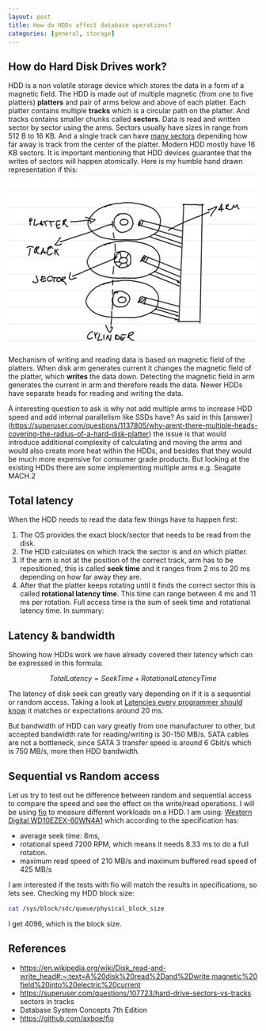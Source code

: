 ```yaml
---
layout: post
title: How do HDDs affect database operations?
categories: [general, storage]
---
```


## How do Hard Disk Drives work?

HDD is a non volatile storage device which stores the data in a form of a magnetic
field. The HDD is made out of multiple magnetic (from one to five platters) **platters** and pair of arms below and above of each platter.
Each platter contains multiple **tracks** which is a circular path on the platter.
And tracks contains smaller chunks called **sectors**. Data is read and written
sector by sector using the arms. Sectors usually have sizes in range from 512 B
to 16 KB. And a single track can have [many sectors](https://superuser.com/questions/107723/hard-drive-sectors-vs-tracks)
depending how far away is track from the center of the platter. Modern HDD mostly
have 16 KB sectors. It is important mentioning that HDD devices guarantee that
the writes of sectors will happen atomically. Here is my humble hand drawn
representation if this:
![HDD internal hand drawn representation](/assets/image/hdd-internal.png)

Mechanism of writing and reading data is based on magnetic field of the platters. When disk arm generates current it changes the magnetic field of the platter,
which **writes** the data down. Detecting the magnetic field in arm generates the
current in arm and therefore reads the data. Newer HDDs have separate heads for
reading and writing the data.

A interesting question to ask is why not add multiple arms to increase HDD speed
and add internal parallelism like SSDs have? As said in this [answer]
(https://superuser.com/questions/1137805/why-arent-there-multiple-heads-covering-the-radius-of-a-hard-disk-platter)
the issue is that would introduce additional complexity of calculating and moving
the arms and would also create more heat within the HDDs, and besides that they
would be much more expensive for consumer grade products. But looking at the
existing HDDs there are some implementing multiple arms e.g. Seagate MACH.2

## Total latency

When the HDD needs to read the data few things have to happen first:
1. The OS provides the exact block/sector that needs to be read from the disk.
2. The HDD calculates on which track the sector is and on which platter.
3. If the arm is not at the position of the correct track, arm has to be repositioned,
this is called **seek time** and it ranges from 2 ms to 20 ms depending on how far
away they are.
4. After that the platter keeps rotating until it finds the correct sector this
is called **rotational latency time**. This time can range between 4 ms and 11 ms
per rotation.
Full access time is the sum of seek time and rotational latency time. In summary:

## Latency & bandwidth

Showing how HDDs work we have already covered their latency which can be expressed
in this formula:
```math
TotalLatency = SeekTime + RotationalLatencyTime
```
The latency of disk seek can greatly vary depending on if it is a sequential or
random access. Taking a look at [Latencies every programmer should know](https://gist.github.com/jboner/2841832) it matches or expectations around 20 ms.

But bandwidth of HDD can vary greatly from one manufacturer to other, but accepted
bandwidth rate for reading/writing is 30-150 MB/s. SATA cables are not a bottleneck, since SATA 3 transfer speed is around 6 Gbit/s which is 750 MB/s, more then HDD
bandwidth.

## Sequential vs Random access

Let us try to test out he difference between random and sequential access to
compare the speed and see the effect on the write/read operations. I will be using
[fio](https://github.com/axboe/fio) to measure different workloads on a HDD. I am using: [Western Digital
WD10EZEX-60WN4A1](https://smarthdd.com/database/WDC-WD10EZEX-60WN4A1/03.01A03/) which according to the
specification has:
- average seek time: 8ms,
- rotational speed 7200 RPM, which means it needs 8.33 ms to do a full rotation.
- maximum read speed of 210 MB/s and maximum buffered read speed of 425 MB/s

I am interested if the tests with fio will match the
results in specifications, so lets see. Checking my HDD block size:
```bash
cat /sys/block/sdc/queue/physical_block_size
```
I get 4096, which is the block size.

## References
- https://en.wikipedia.org/wiki/Disk_read-and-write_head#:~:text=A%20disk%20read%2Dand%2Dwrite,magnetic%20field%20into%20electric%20current
- https://superuser.com/questions/107723/hard-drive-sectors-vs-tracks sectors in tracks
- Database System Concepts 7th Edition
- https://github.com/axboe/fio